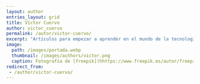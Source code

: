 ```yaml
---
layout: author
entries_layout: grid
title: Víctor Cuervo
author: victor_cuervo
permalink: /autor/victor-cuervo/
excerpt: "Artículos para empezar a aprender en el mundo de la tecnología de Víctor Cuervo para Ayuda en la Web."
image:
  path: /images/portada.webp
  thumbnail: /images/authors/victor.png
  caption: Fotografía de [freepik](hhttps://www.freepik.es/autor/freepik)
redirect_from:
 - /author/victor-cuervo/
---
```

